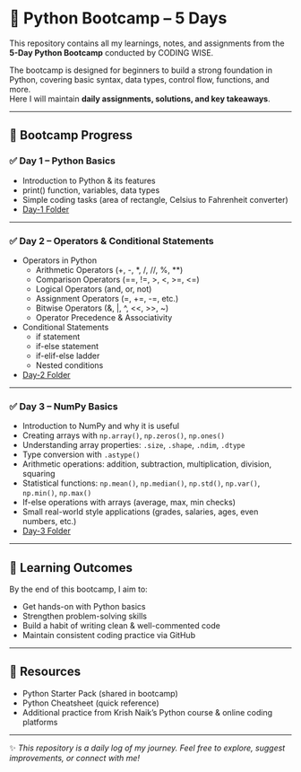 # 🐍 Python Bootcamp – 5 Days

This repository contains all my learnings, notes, and assignments from the **5-Day Python Bootcamp** conducted by CODING WISE.

The bootcamp is designed for beginners to build a strong foundation in Python, covering basic syntax, data types, control flow, functions, and more.  
Here I will maintain **daily assignments, solutions, and key takeaways**.

---

## 📅 Bootcamp Progress

### ✅ Day 1 – Python Basics
- Introduction to Python & its features
- print() function, variables, data types
- Simple coding tasks (area of rectangle, Celsius to Fahrenheit converter)
- [Day-1 Folder](Day-1)


---

### ✅ Day 2 – Operators & Conditional Statements
- Operators in Python
  - Arithmetic Operators (+, -, *, /, //, %, **)
  - Comparison Operators (==, !=, >, <, >=, <=)
  - Logical Operators (and, or, not)
  - Assignment Operators (=, +=, -=, etc.)
  - Bitwise Operators (&, |, ^, <<, >>, ~)
  - Operator Precedence & Associativity
- Conditional Statements
  - if statement
  - if-else statement
  - if-elif-else ladder
  - Nested conditions
- [Day-2 Folder](Day-2)

---

### ✅ Day 3 – NumPy Basics
- Introduction to NumPy and why it is useful
- Creating arrays with `np.array()`, `np.zeros()`, `np.ones()`
- Understanding array properties: `.size`, `.shape`, `.ndim`, `.dtype`
- Type conversion with `.astype()`
- Arithmetic operations: addition, subtraction, multiplication, division, squaring
- Statistical functions: `np.mean()`, `np.median()`, `np.std()`, `np.var()`, `np.min()`, `np.max()`
- If-else operations with arrays (average, max, min checks)
- Small real-world style applications (grades, salaries, ages, even numbers, etc.)
- [Day-3 Folder](Day-3)

---

## 🚀 Learning Outcomes
By the end of this bootcamp, I aim to:
- Get hands-on with Python basics
- Strengthen problem-solving skills
- Build a habit of writing clean & well-commented code
- Maintain consistent coding practice via GitHub

---

## 📖 Resources
- Python Starter Pack (shared in bootcamp)  
- Python Cheatsheet (quick reference)  
- Additional practice from Krish Naik’s Python course & online coding platforms  

---

✨ *This repository is a daily log of my journey. Feel free to explore, suggest improvements, or connect with me!*  

